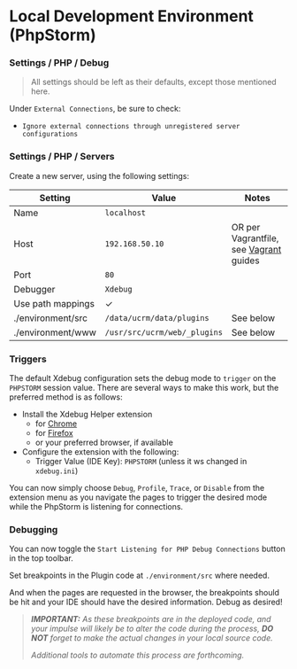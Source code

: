 # Local Development Environment (PhpStorm)


### Settings / PHP / Debug

> All settings should be left as their defaults, except those mentioned here.

Under `External Connections`, be sure to check:
- `Ignore external connections through unregistered server configurations`

### Settings / PHP / Servers

Create a new server, using the following settings:

| Setting           | Value                        | Notes                                                |
|-------------------|------------------------------|------------------------------------------------------|
| Name              | `localhost`                  |                                                      |
| Host              | `192.168.50.10`              | OR per Vagrantfile, see [Vagrant](vagrant.md) guides |
| Port              | `80`                         |                                                      |
| Debugger          | `Xdebug`                     |                                                      |
| Use path mappings | &check;                      |                                                      |
| ./environment/src | `/data/ucrm/data/plugins`    | See below                                            |
| ./environment/www | `/usr/src/ucrm/web/_plugins` | See below                                            |


### Triggers

The default Xdebug configuration sets the debug mode to `trigger` on the `PHPSTORM` session value. There are several
ways to make this work, but the preferred method is as follows:
- Install the Xdebug Helper extension
  - for [Chrome](https://chrome.google.com/webstore/detail/xdebug-helper/eadndfjplgieldjbigjakmdgkmoaaaoc?hl=en)
  - for [Firefox](https://addons.mozilla.org/en-US/firefox/addon/xdebug-helper-for-firefox/)
  - or your preferred browser, if available
- Configure the extension with the following:
  - Trigger Value (IDE Key): `PHPSTORM` (unless it ws changed in `xdebug.ini`)

You can now simply choose `Debug`, `Profile`, `Trace`, or `Disable` from the extension menu as you navigate the pages to
trigger the desired mode while the PhpStorm is listening for connections.

### Debugging

You can now toggle the `Start Listening for PHP Debug Connections` button in the top toolbar.

Set breakpoints in the Plugin code at `./environment/src` where needed.

And when the pages are requested in the browser, the breakpoints should be hit and your IDE should have the desired
information. Debug as desired!

> _**IMPORTANT:** As these breakpoints are in the deployed code, and your impulse will likely be to alter the code
> during the process, **DO NOT** forget to make the actual changes in your local source code._
> 
> _Additional tools to automate this process are forthcoming._